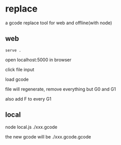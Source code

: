 # replace
a gcode replace tool for web and offline(with node)

## web
```
serve .
```
open localhost:5000 in browser

click file input

load gcode 

file will regenerate, remove everything but G0 and G1

also add F to every G1


## local 

node local.js ./xxx.gcode

the new gcode will be ./xxx.gcode.gcode
